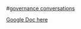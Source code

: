 #[governance conversations](/notes/archive/clarity/Tags/governance%20conversations.md) 



[Google Doc here](https://docs.google.com/document/d/1cpysnkcr8lBLu4dkg_oENsZ-doFXTLuJtpE_gMp6ISI/edit)


